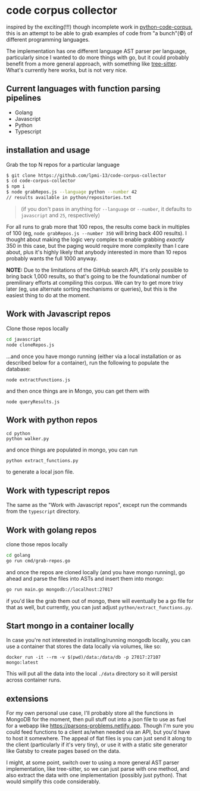 # code corpus collector

inspired by the exciting(!!!) though incomplete work in [python-code-corpus](https://github.com/lpmi-13/python-code-corpus), this is an attempt to be able to grab examples of code from "a bunch"(&copy;) of different programming languages.

The implementation has one different language AST parser per language, particularly since I wanted to do more things with go, but it could probably benefit from a more general approach, with something like [tree-sitter](https://github.com/tree-sitter/tree-sitter). What's currently here works, but is not very nice.

## Current languages with function parsing pipelines

- Golang
- Javascript
- Python
- Typescript

## installation and usage

Grab the top N repos for a particular language

```bash
$ git clone https://github.com/lpmi-13/code-corpus-collector
$ cd code-corpus-collector
$ npm i
$ node grabRepos.js --language python --number 42
// results available in python/repositories.txt
```

> (if you don't pass in anything for `--language` or `--number`, it defaults to `javascript` and `25`, respectively)

For all runs to grab more that 100 repos, the results come back in multiples of 100 (eg, `node grabRepos.js --number 350` will bring back 400 results). I thought about making the logic very complex to enable grabbing _exactly_ 350 in this case, but the paging would require more complexity than I care about, plus it's highly likely that anybody interested in more than 10 repos probably wants the full 1000 anyway.

**NOTE:** Due to the limitations of the GitHub search API, it's only possible to bring back 1,000 results, so that's going to be the foundational number of premilinary efforts at compiling this corpus. We can try to get more trixy later (eg, use alternate sorting mechanisms or queries), but this is the easiest thing to do at the moment.

## Work with Javascript repos

Clone those repos locally

```bash
cd javascript
node cloneRepos.js
```

...and once you have mongo running (either via a local installation or as described below for a container), run the following to populate the database:

```
node extractFunctions.js
```

and then once things are in Mongo, you can get them with

```
node queryResults.js
```

## Work with python repos

```
cd python
python walker.py
```

and once things are populated in mongo, you can run

```
python extract_functions.py
```

to generate a local json file.


## Work with typescript repos

The same as the "Work with Javascript repos", except run the commands from the `typescript` directory.

## Work with golang repos

clone those repos locally

```bash
cd golang
go run cmd/grab-repos.go
```

and once the repos are cloned locally (and you have mongo running), go ahead and parse the files into ASTs and insert them into mongo:

```bash
go run main.go mongodb://localhost:27017
```

if you'd like the grab them out of mongo, there will eventually be a go file for that as well, but currently, you can just adjust `python/extract_functions.py`.


## Start mongo in a container locally

In case you're not interested in installing/running mongodb locally, you can use a container that stores the data locally via volumes, like so:

```
docker run -it --rm -v $(pwd)/data:/data/db -p 27017:27107 mongo:latest
```

This will put all the data into the local `./data` directory so it will persist across container runs.

## extensions

For my own personal use case, I'll probably store all the functions in MongoDB for the moment, then pull stuff out into a json file to use as fuel for a webapp like https://parsons-problems.netlify.app. Though I'm sure you could feed functions to a client as/when needed via an API, but you'd have to host it somewhere. The appeal of flat files is you can just send it along to the client (particularly if it's very tiny), or use it with a static site generator like Gatsby to create pages based on the data.

I might, at some point, switch over to using a more general AST parser implementation, like tree-sitter, so we can just parse with one method, and also extract the data with one implementation (possibly just python). That would simplify this code considerably.
